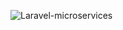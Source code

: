 ![Laravel-microservices](https://socialify.git.ci/PawelBeska/Laravel-microservices/image?description=1&descriptionEditable=ApiGateway%20Service&font=Source%20Code%20Pro&logo=https%3A%2F%2Fupload.wikimedia.org%2Fwikipedia%2Fcommons%2Fthumb%2F9%2F9a%2FLaravel.svg%2F1200px-Laravel.svg.png&owner=1&pattern=Circuit%20Board&theme=Dark)
